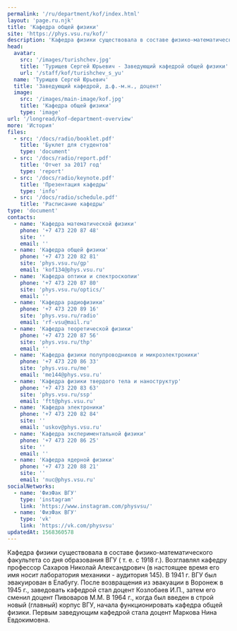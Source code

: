 ```yaml
---
permalink: '/ru/department/kof/index.html'
layout: 'page.ru.njk'
title: 'Кафедра общей физики'
site: 'https://phys.vsu.ru/kof/'
description: 'Кафедра физики существовала в составе физико-математического факультета со дня образования ВГУ ( т. е. с 1918 г.). Возглавлял кафедру профессор Сахаров Николай Александрович (в настоящее время его имя носит лаборатория механики - аудитория 145). В 1941 г. ВГУ был эвакуирован в Елабугу. После возвращения из эвакуации в Воронеж в 1945 г., заведовать кафедрой стал доцент Козлобаев И.П., затем его сменил доцент Пивоваров М.М. В 1964 г., когда был введен в строй новый (главный) корпус ВГУ, начала функционировать кафедра общей физики. Первым заведующим кафедрой стала доцент Маркова Нина Евдокимовна.'
head:
  avatar:
    src: '/images/turishchev.jpg'
    title: 'Турищев Сергей Юрьевич - Заведующий кафедрой общей физики'
    url: '/staff/kof/turishchev_s_yu'
  name: 'Турищев Сергей Юрьевич'
  title: 'Заведующий кафедрой, д.ф.-м.н., доцент'
  image:
    src: '/images/main-image/kof.jpg'
    title: 'Кафедра общей физики'
    type: 'image'
url: '/longread/kof-department-overview'
more: 'История'
files:
  - src: '/docs/radio/booklet.pdf'
    title: 'Буклет для студентов'
    type: 'document'
  - src: '/docs/radio/report.pdf'
    title: 'Отчет за 2017 год'
    type: 'report'
  - src: '/docs/radio/keynote.pdf'
    title: 'Презентация кафедры'
    type: 'info'
  - src: '/docs/radio/schedule.pdf'
    title: 'Расписание кафедры'
type: 'document'
contacts:
  - name: 'Кафедра математической физики'
    phone: '+7 473 220 87 48'
    site: ''
    email: ''
  - name: 'Кафедра общей физики'
    phone: '+7 473 220 82 81'
    site: 'phys.vsu.ru/gp'
    email: 'kof134@phys.vsu.ru'
  - name: 'Кафедра оптики и спектроскопии'
    phone: '+7 473 220 87 80'
    site: 'phys.vsu.ru/optics/'
    email: ''
  - name: 'Кафедра радиофизики'
    phone: '+7 473 220 89 16'
    site: 'phys.vsu.ru/radio'
    email: 'rf-vsu@mail.ru'
  - name: 'Кафедра теоретической физики'
    phone: '+7 473 220 87 56'
    site: 'phys.vsu.ru/thp'
    email: ''
  - name: 'Кафедра физики полупроводников и микроэлектроники'
    phone: '+7 473 220 86 33'
    site: 'phys.vsu.ru/me'
    email: 'me144@phys.vsu.ru'
  - name: 'Кафедра физики твердого тела и наноструктур'
    phone: '+7 473 220 83 63'
    site: 'phys.vsu.ru/ssp'
    email: 'ftt@phys.vsu.ru'
  - name: 'Кафедра электроники'
    phone: '+7 473 220 82 84'
    site: ''
    email: 'uskov@phys.vsu.ru'
  - name: 'Кафедра экспериментальной физики'
    phone: '+7 473 220 86 25'
    site: ''
    email: ''
  - name: 'Кафедра ядерной физики'
    phone: '+7 473 220 88 21'
    site: ''
    email: 'nuc@phys.vsu.ru'
socialNetworks:
  - name: 'ФизФак ВГУ'
    type: 'instagram'
    link: 'https://www.instagram.com/physvsu/'
  - name: 'ФизФак ВГУ'
    type: 'vk'
    link: 'https://vk.com/physvsu'
updatedAt: 1568360578
---
```

Кафедра физики существовала в составе физико-математического факультета со дня образования ВГУ ( т. е. с 1918 г.). Возглавлял кафедру профессор Сахаров Николай Александрович (в настоящее время его имя носит лаборатория механики - аудитория 145). В 1941 г. ВГУ был эвакуирован в Елабугу. После возвращения из эвакуации в Воронеж в 1945 г., заведовать кафедрой стал доцент Козлобаев И.П., затем его сменил доцент Пивоваров М.М. В 1964 г., когда был введен в строй новый (главный) корпус ВГУ, начала функционировать кафедра общей физики. Первым заведующим кафедрой стала доцент Маркова Нина Евдокимовна.
